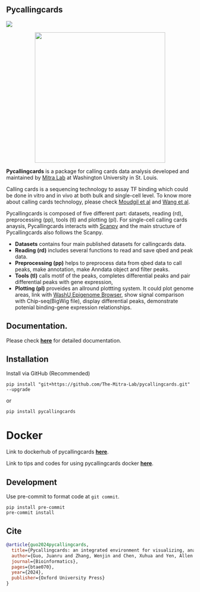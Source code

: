 ## Pycallingcards

[![](https://readthedocs.org/projects/pycallingcards/badge/?version=latest)](https://pycallingcards.readthedocs.io/en/latest/)

<p align="center">
    <img src="https://github.com/The-Mitra-Lab/pycallingcards/assets/64772552/4eb2fa43-1f69-4a35-8b7e-72568e0f95e7", width="350">
</p>

**Pycallingcards** is a package for calling cards data analysis developed and maintained by [Mitra Lab](http://genetics.wustl.edu/rmlab/) at Washington University in St. Louis.

Calling cards is a sequencing technology to assay TF binding which could be done in vitro and in vivo at both bulk and single-cell level. To know more about calling cards technology, please check [Moudgil et al](https://www.sciencedirect.com/science/article/pii/S009286742030814X?via%3Dihub) and [Wang et al](http://genetics.wustl.edu/rmlab/files/2012/09/Calling-Cards-for-DNA-binding.pdf).


Pycallingcards is composed of five different part: datasets, reading (rd), preprocessing (pp), tools (tl) and plotting (pl).
For single-cell calling cards anaysis, Pycallingcards interacts with [Scanpy](https://scanpy.readthedocs.io/en/stable/) and the main structure of Pycallingcards also follows the Scanpy.

- **Datasets** contains four main published datasets for callingcards data.
- **Reading (rd)** includes several functions to read and save qbed and peak data.
- **Preprocessing (pp)** helps to preprocess data from qbed data to call peaks, make annotation, make Anndata object and filter peaks.
- **Tools (tl)** calls motif of the peaks, completes differential peaks and pair differential peaks with gene expression,
- **Plotting (pl)** proveides an allround plottting system. It could plot genome areas, link with [WashU Epigenome Browser](http://epigenomegateway.wustl.edu/browser/), show signal comparison with Chip-seq(BigWig file), display differential peaks, demonstrate potenial binding-gene expression relationships.


## Documentation.

Please check [**here**](https://pycallingcards.readthedocs.io/en/latest/) for detailed documentation.

## Installation

Install via GitHub (Recommended)

```shell
pip install "git+https://github.com/The-Mitra-Lab/pycallingcards.git" --upgrade
```
or

```shell
pip install pycallingcards
```

# Docker

Link to dockerhub of pycallingcards [**here**](https://hub.docker.com/r/juanruguo/pycallingcards).

Link to tips and codes for using pycallingcards docker  [**here**](https://github.com/The-Mitra-Lab/Pycallingcards_docker).

## Development

Use pre-commit to format code at `git commit`.

```shell
pip install pre-commit
pre-commit install
```

## Cite

```bibtex
@article{guo2024pycallingcards,
  title={Pycallingcards: an integrated environment for visualizing, analyzing, and interpreting calling cards data},
  author={Guo, Juanru and Zhang, Wenjin and Chen, Xuhua and Yen, Allen and Chen, Lucy and Shively, Christian A and Li, Daofeng and Wang, Ting and Dougherty, Joseph D and Mitra, Robi D},
  journal={Bioinformatics},
  pages={btae070},
  year={2024},
  publisher={Oxford University Press}
}
```
